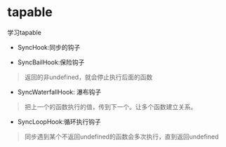 # tapable
学习tapable

- SyncHook:同步的钩子

- SyncBailHook:保险钩子

> 返回的非undefined，就会停止执行后面的函数

- SyncWaterfallHook: 瀑布钩子

> 把上一个的函数执行的值，传到下一个。让多个函数建立关系。
 
- SyncLoopHook:循环执行钩子

> 同步遇到某个不返回undefined的函数会多次执行，直到返回undefined